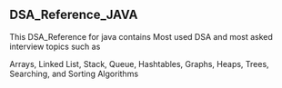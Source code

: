 ## DSA_Reference_JAVA

This DSA_Reference for java contains Most used DSA and most asked interview topics such as

Arrays,
Linked List,
Stack, 
Queue,
Hashtables,
Graphs, 
Heaps,
Trees,
Searching,
and Sorting Algorithms
